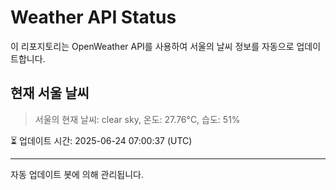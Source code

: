
# Weather API Status

이 리포지토리는 OpenWeather API를 사용하여 서울의 날씨 정보를 자동으로 업데이트합니다.

## 현재 서울 날씨
> 서울의 현재 날씨: clear sky, 온도: 27.76°C, 습도: 51%

⏳ 업데이트 시간: 2025-06-24 07:00:37 (UTC)

---
자동 업데이트 봇에 의해 관리됩니다.
